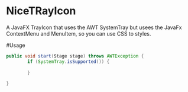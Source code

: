 # NiceTRayIcon
A JavaFX TrayIcon that uses the AWT SystemTray but usees the JavaFx ContextMenu and MenuItem, so you can use CSS to styles.

#Usage
```java
public void start(Stage stage) throws AWTException {
        if (SystemTray.isSupported()) {
        
        }
        
}
```
